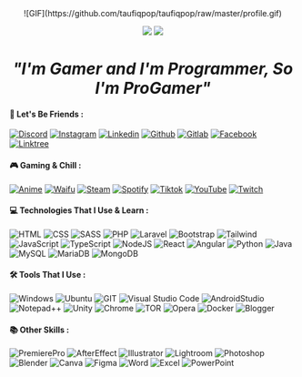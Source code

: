 <!-- README -->
<div align="center">
<!-- <img src="./profile.gif"> -->
  ![GIF](https://github.com/taufiqpop/taufiqpop/raw/master/profile.gif)

  <p align="center">
    <a href="https://taufiqpop.github.io"><img src="https://img.shields.io/badge/website-000000?style=for-the-badge&logo=About.me&logoColor=white"></a>
    <a href="https://saweria.co/TaufiqPop"><img src="https://img.shields.io/badge/sponsor-30363D?style=for-the-badge&logo=GitHub-Sponsors&logoColor=#white"></a>
  </p>

  <h1 align="center">
    <b><i>"I'm Gamer and I'm Programmer, So I'm ProGamer"</i></b>
  </h1>
</div>

#### 🤩 Let's Be Friends :
<a href="https://discord.gg/CKXCwBZr72">![Discord](https://img.shields.io/badge/Discord-7289DA?style=for-the-badge&logo=discord&logoColor=white)</a>
<a href="https://instagram.com/taufiqpop99">![Instagram](https://img.shields.io/badge/Instagram-E4405F?style=for-the-badge&logo=instagram&logoColor=white)</a>
<a href="https://www.linkedin.com/in/taufiqpop">![Linkedin](https://img.shields.io/badge/LinkedIn-0077B5?style=for-the-badge&logo=linkedin&logoColor=white)</a>
<a href="https://github.com/taufiqpop">![Github](https://img.shields.io/badge/GitHub-100000?style=for-the-badge&logo=github&logoColor=white)</a>
<a href="https://gitlab.com/taufiqpop">![Gitlab](https://img.shields.io/badge/GitLab-330F63?style=for-the-badge&logo=gitlab&logoColor=white)</a>
<a href="https://www.facebook.com/taufiqpop99">![Facebook](https://img.shields.io/badge/Facebook-1877F2?style=for-the-badge&logo=facebook&logoColor=white)</a>
<a href="https://linktr.ee/TaufiqPop">![Linktree](https://img.shields.io/badge/linktree-39E09B?style=for-the-badge&logo=linktree&logoColor=white)</a>

#### 🎮 Gaming & Chill :
<a href="https://www.livechart.me/users/TaufiqPop/library?layout=regular&page=1&sort=anime_start_date&statuses%5B%5D=completed&statuses%5B%5D=watching&titles=english&username=TaufiqPop">![Anime](https://img.shields.io/badge/My_anime_list-2E51A2?style=for-the-badge&logo=myanimelist&logoColor=white)</a>
<a href="https://tiermaker.com/list/anime/anime-waifu-17158822/3998929">![Waifu](https://img.shields.io/badge/My_waifu_list-FF1493?style=for-the-badge&logo=ko-fi&logoColor=white)</a>
<a href="https://steamcommunity.com/groups/perfectofplayers">![Steam](https://img.shields.io/badge/Steam-000000?style=for-the-badge&logo=steam&logoColor=white)</a>
<a href="https://open.spotify.com/show/66lFgL2DzwXQQORXKkvsf4">![Spotify](https://img.shields.io/badge/Spotify-1ED760?&style=for-the-badge&logo=spotify&logoColor=white)</a>
<a href="https://tiktok.com/@taufiqpop99">![Tiktok](https://img.shields.io/badge/TikTok-000000?style=for-the-badge&logo=tiktok&logoColor=white)</a>
<a href="https://www.youtube.com/@Taufiq_Pop?sub_confirmation=1">![YouTube](https://img.shields.io/badge/YouTube-FF0000?style=for-the-badge&logo=youtube&logoColor=white)</a>
<a href="https://www.twitch.tv/taufiqpop99">![Twitch](https://img.shields.io/badge/Twitch-9146FF?style=for-the-badge&logo=twitch&logoColor=white)</a>

#### 💻 Technologies That I Use & Learn :
![HTML](https://img.shields.io/badge/HTML-E34F26?style=for-the-badge&logo=html5&logoColor=white)
![CSS](https://img.shields.io/badge/CSS-1572B6?style=for-the-badge&logo=css3&logoColor=white)
![SASS](https://img.shields.io/badge/Sass-CC6699?style=for-the-badge&logo=sass&logoColor=white)
![PHP](https://img.shields.io/badge/PHP-777BB4?style=for-the-badge&logo=php&logoColor=white)
![Laravel](https://img.shields.io/badge/Laravel-FF2D20?style=for-the-badge&logo=laravel&logoColor=white)
![Bootstrap](https://img.shields.io/badge/Bootstrap-563D7C?style=for-the-badge&logo=bootstrap&logoColor=white)
![Tailwind](https://img.shields.io/badge/Tailwind-38B2AC?style=for-the-badge&logo=tailwind-css&logoColor=white)
![JavaScript](https://img.shields.io/badge/JavaScript-F7DF1E?style=for-the-badge&logo=javascript&logoColor=black)
![TypeScript](https://img.shields.io/badge/typescript-%230175C2.svg?style=for-the-badge&logo=typescript&logoColor=white)
![NodeJS](https://img.shields.io/badge/Node.js-43853D?style=for-the-badge&logo=node.js&logoColor=white)
![React](https://img.shields.io/badge/React-20232A?style=for-the-badge&logo=react&logoColor=61DAFB)
![Angular](https://img.shields.io/badge/Angular-DD0031?style=for-the-badge&logo=angular&logoColor=white)
![Python](https://img.shields.io/badge/Python-14354C?style=for-the-badge&logo=python&logoColor=white)
![Java](https://img.shields.io/badge/Java-ED8B00?style=for-the-badge&logo=openjdk&logoColor=white)
![MySQL](https://img.shields.io/badge/MySQL-00000F?style=for-the-badge&logo=mysql&logoColor=white)
![MariaDB](https://img.shields.io/badge/MariaDB-003545?style=for-the-badge&logo=mariadb&logoColor=white)
![MongoDB](https://img.shields.io/badge/MongoDB-4EA94B?style=for-the-badge&logo=mongodb&logoColor=white)

#### 🛠️ Tools That I Use :
![Windows](https://img.shields.io/badge/Windows-%230175C2.svg?style=for-the-badge&logo=windows)
![Ubuntu](https://img.shields.io/badge/Ubuntu-E95420?style=for-the-badge&logo=ubuntu&logoColor=white)
![GIT](https://img.shields.io/badge/GIT-E44C30?style=for-the-badge&logo=git&logoColor=white)
![Visual Studio Code](https://img.shields.io/badge/Visual%20Studio%20Code-%230175C2.svg?style=for-the-badge&logo=visual-studio-code)
![AndroidStudio](https://img.shields.io/badge/Android_Studio-3DDC84?style=for-the-badge&logo=android-studio&logoColor=white)
![Notepad++](https://img.shields.io/badge/Notepad++-90E59A.svg?style=for-the-badge&logo=notepad%2B%2B&logoColor=black)
![Unity](https://img.shields.io/badge/Unity-100000?style=for-the-badge&logo=unity&logoColor=white)
![Chrome](https://img.shields.io/badge/Google_chrome-4285F4?style=for-the-badge&logo=Google-chrome&logoColor=white)
![TOR](https://img.shields.io/badge/Tor_Browser-7D4698?style=for-the-badge&logo=Tor-Browser&logoColor=white)
![Opera](https://img.shields.io/badge/Opera-FF1B2D?style=for-the-badge&logo=Opera&logoColor=white)
![Docker](https://img.shields.io/badge/Docker-%230175C2.svg?style=for-the-badge&logo=docker&logoColor=white)
![Blogger](https://img.shields.io/badge/Blogger-FF5722?style=for-the-badge&logo=blogger&logoColor=white)

#### 📚 Other Skills :
![PremierePro](https://img.shields.io/badge/Adobe%20Premiere%20Pro-9999FF?style=for-the-badge&logo=Adobe%20Premiere%20Pro&logoColor=black)
![AfterEffect](https://img.shields.io/badge/Adobe%20after%20effects-CF96FD?style=for-the-badge&logo=Adobe%20after%20effects&logoColor=black)
![Illustrator](https://img.shields.io/badge/Adobe%20Illustrator-FF9A00?style=for-the-badge&logo=adobe%20illustrator&logoColor=black)
![Lightroom](https://img.shields.io/badge/Adobe%20Lightroom-31A8FF?style=for-the-badge&logo=Adobe%20Lightroom&logoColor=black)
![Photoshop](https://img.shields.io/badge/Adobe%20Photoshop-31A8FF?style=for-the-badge&logo=Adobe%20Photoshop&logoColor=black)
![Blender](https://img.shields.io/badge/blender-%23F5792A.svg?style=for-the-badge&logo=blender&logoColor=white)
![Canva](https://img.shields.io/badge/Canva-%2300C4CC.svg?&style=for-the-badge&logo=Canva&logoColor=white)
![Figma](https://img.shields.io/badge/Figma-F24E1E?style=for-the-badge&logo=figma&logoColor=white)
![Word](https://img.shields.io/badge/Microsoft_Word-2B579A?style=for-the-badge&logo=microsoft-word&logoColor=white)
![Excel](https://img.shields.io/badge/Microsoft_Excel-217346?style=for-the-badge&logo=microsoft-excel&logoColor=white)
![PowerPoint](https://img.shields.io/badge/Microsoft_PowerPoint-B7472A?style=for-the-badge&logo=microsoft-powerpoint&logoColor=white)

